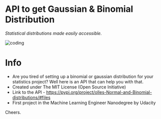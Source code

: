 # API to get Gaussian & Binomial Distribution 

*Statistical distributions made easily accessible.*

![coding](https://images.unsplash.com/photo-1536148935331-408321065b18?ixlib=rb-1.2.1&ixid=eyJhcHBfaWQiOjEyMDd9&auto=format&fit=crop&w=633&q=80)


# Info

* Are you tired of setting up a binomial or gaussian distribution for your statistics project? Well here is an API that can help you with that. 
* Created under The MIT License (Open Source Initiative) 
* Link to the API - https://pypi.org/project/olles-Normal-and-Binomial-distributions/#files
* First project in the Machine Learning Engineer Nanodegree by Udacity

Cheers. 
